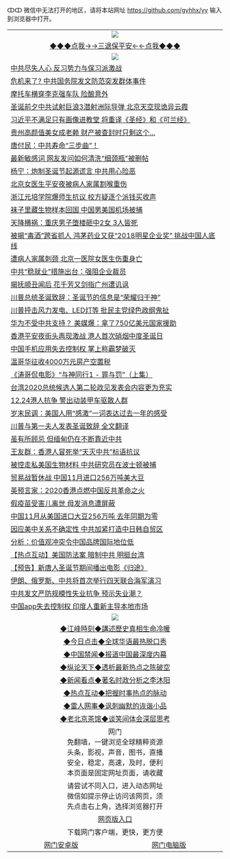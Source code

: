 ↀↀ 微信中无法打开的地区，请将本站网址 https://github.com/gyhhx/yy 输入到浏览器中打开。 

 <table>
  <tr>
    <td colspan="2" align=center><img src="https://github.com/gyhhx/image-upload/blob/master/3t.jpg"></td>
 </tr>
 <tr><td colspan="2" align="center"><a href="https://xball.casa/oo.aspx?name=ogQuit&key=eqxowaguscvmxdgc&from=yy">◆◆◆点我→→三退保平安←←点我◆◆◆</a></td></tr>
  <tr>
    <td colspan="2" align=center><img src="https://cdn.jsdelivr.net/gh/gyoupiodf/im1/%E7%BD%91%E9%97%A8%E6%96%B0%E9%97%BB1.jpg"></td>
 </tr>
<tr><td colspan="2" align="left"><a href="https://xball.casa/oo.aspx?name=c1110871&key=eqxowaguscvmxdgc&from=yy">中共尽失人心 反习势力与保习派激战</a></td></tr>
<tr><td colspan="2" align="left"><a href="https://xball.casa/oo.aspx?name=c1110833&key=eqxowaguscvmxdgc&from=yy">危机来了? 中共国务院发文防范突发群体事件</a></td></tr>
<tr><td colspan="2" align="left"><a href="https://xball.casa/oo.aspx?name=c1110801&key=eqxowaguscvmxdgc&from=yy">摩托车横穿李克强车队 险酿意外</a></td></tr>
<tr><td colspan="2" align="left"><a href="https://xball.casa/oo.aspx?name=c1110859&key=eqxowaguscvmxdgc&from=yy">圣诞前夕中共试射巨浪3潜射洲际导弹 北京天空现诡异云霞</a></td></tr>
<tr><td colspan="2" align="left"><a href="https://xball.casa/oo.aspx?name=c1110850&key=eqxowaguscvmxdgc&from=yy">习近平不满足只有画像进教堂 将重译《圣经》和《可兰经》</a></td></tr>
<tr><td colspan="2" align="left"><a href="https://xball.casa/oo.aspx?name=c1110827&key=eqxowaguscvmxdgc&from=yy">贵州高颜值美女成老赖 财产被查封时只剩这个…</a></td></tr>
<tr><td colspan="2" align="left"><a href="https://xball.casa/oo.aspx?name=c1110803&key=eqxowaguscvmxdgc&from=yy">唐付民：中共寿命“三步曲”！</a></td></tr>
<tr><td colspan="2" align="left"><a href="https://xball.casa/oo.aspx?name=c1110872&key=eqxowaguscvmxdgc&from=yy">最新敏感词 网友发问如何清洗“细颈瓶”被删帖</a></td></tr>
<tr><td colspan="2" align="left"><a href="https://xball.casa/oo.aspx?name=c1110814&key=eqxowaguscvmxdgc&from=yy">杨宁：炮制圣诞节起源谎言 中共用心险恶</a></td></tr>
<tr><td colspan="2" align="left"><a href="https://xball.casa/oo.aspx?name=c1110864&key=eqxowaguscvmxdgc&from=yy">北京女医生平安夜被病人家属割喉重伤</a></td></tr>
<tr><td colspan="2" align="left"><a href="https://xball.casa/oo.aspx?name=c1110794&key=eqxowaguscvmxdgc&from=yy">浙江元培学院爆师生抗议 校方疑逐个派钱买收声</a></td></tr>
<tr><td colspan="2" align="left"><a href="https://xball.casa/oo.aspx?name=c1110822&key=eqxowaguscvmxdgc&from=yy">袜子里藏生物样本回国 中国男美国机场被捕</a></td></tr>
<tr><td colspan="2" align="left"><a href="https://xball.casa/oo.aspx?name=c1110831&key=eqxowaguscvmxdgc&from=yy">天降横祸：重庆男子堕楼砸中2女 3人皆死</a></td></tr>
<tr><td colspan="2" align="left"><a href="https://xball.casa/oo.aspx?name=c1110863&key=eqxowaguscvmxdgc&from=yy">被揭“毒酒”跨省抓人 鸿茅药业又获“2018明星企业奖” 挑战中国人底线</a></td></tr>
<tr><td colspan="2" align="left"><a href="https://xball.casa/oo.aspx?name=c1110789&key=eqxowaguscvmxdgc&from=yy">遭病人家属刺颈 北京一医院女医生伤重身亡</a></td></tr>
<tr><td colspan="2" align="left"><a href="https://xball.casa/oo.aspx?name=c1110813&key=eqxowaguscvmxdgc&from=yy">中共“稳就业”措施出台：强阻企业裁员</a></td></tr>
<tr><td colspan="2" align="left"><a href="https://xball.casa/oo.aspx?name=c1110875&key=eqxowaguscvmxdgc&from=yy">揭抚顺丑闻后 花千芳又剑指广州遭讥讽</a></td></tr>
<tr><td colspan="2" align="left"><a href="https://xball.casa/oo.aspx?name=c1110862&key=eqxowaguscvmxdgc&from=yy">川普总统圣诞致辞：圣诞节的信息是“荣耀归于神”</a></td></tr>
<tr><td colspan="2" align="left"><a href="https://xball.casa/oo.aspx?name=c1110826&key=eqxowaguscvmxdgc&from=yy">川普抨击风力发电、LED灯等 批民主党绿色政纲鬼扯</a></td></tr>
<tr><td colspan="2" align="left"><a href="https://xball.casa/oo.aspx?name=c1110798&key=eqxowaguscvmxdgc&from=yy">华为不受中共支持？ 美媒爆：拿了750亿美元国家援助</a></td></tr>
<tr><td colspan="2" align="left"><a href="https://xball.casa/oo.aspx?name=c1110851&key=eqxowaguscvmxdgc&from=yy">香港平安夜街头再现激战 港人首次硝烟中度圣诞日</a></td></tr>
<tr><td colspan="2" align="left"><a href="https://xball.casa/oo.aspx?name=c1110877&key=eqxowaguscvmxdgc&from=yy">中国手机应用失去控制权 掌上称霸梦破灭</a></td></tr>
<tr><td colspan="2" align="left"><a href="https://xball.casa/oo.aspx?name=c1110866&key=eqxowaguscvmxdgc&from=yy">温哥华征收4000万元房产空置税</a></td></tr>
<tr><td colspan="2" align="left"><a href="https://xball.casa/oo.aspx?name=c1110795&key=eqxowaguscvmxdgc&from=yy">《涛哥侃电影》“与神同行1 - 罪与罚”（上集）</a></td></tr>
<tr><td colspan="2" align="left"><a href="https://xball.casa/oo.aspx?name=c1110857&key=eqxowaguscvmxdgc&from=yy">台湾2020总统候选人第二轮政见发表会内容更为充实</a></td></tr>
<tr><td colspan="2" align="left"><a href="https://xball.casa/oo.aspx?name=c1110824&key=eqxowaguscvmxdgc&from=yy">12.24港人抗争 警出动装甲车驱散人群</a></td></tr>
<tr><td colspan="2" align="left"><a href="https://xball.casa/oo.aspx?name=c1110867&key=eqxowaguscvmxdgc&from=yy">岁末民调：美国人用“感激”一词表达过去一年的感受</a></td></tr>
<tr><td colspan="2" align="left"><a href="https://xball.casa/oo.aspx?name=c1110823&key=eqxowaguscvmxdgc&from=yy">川普与第一夫人发表圣诞致辞 全文翻译</a></td></tr>
<tr><td colspan="2" align="left"><a href="https://xball.casa/oo.aspx?name=c1110856&key=eqxowaguscvmxdgc&from=yy">虽有所顾忌 但缅甸仍在不断靠近中共</a></td></tr>
<tr><td colspan="2" align="left"><a href="https://xball.casa/oo.aspx?name=c1110796&key=eqxowaguscvmxdgc&from=yy">王友群：香港人冒死举“天灭中共”标语抗议</a></td></tr>
<tr><td colspan="2" align="left"><a href="https://xball.casa/oo.aspx?name=c1110861&key=eqxowaguscvmxdgc&from=yy">被控走私美国生物材料 中共研究员在波士顿被捕</a></td></tr>
<tr><td colspan="2" align="left"><a href="https://xball.casa/oo.aspx?name=c1110788&key=eqxowaguscvmxdgc&from=yy">贸易战暂休战 中国11月进口256万吨美大豆</a></td></tr>
<tr><td colspan="2" align="left"><a href="https://xball.casa/oo.aspx?name=c1110817&key=eqxowaguscvmxdgc&from=yy">英预言家：2020香港点燃中国反共革命之火</a></td></tr>
<tr><td colspan="2" align="left"><a href="https://xball.casa/oo.aspx?name=c1110865&key=eqxowaguscvmxdgc&from=yy">假疫苗受害儿离世 母发消息遭屏蔽</a></td></tr>
<tr><td colspan="2" align="left"><a href="https://xball.casa/oo.aspx?name=c1110853&key=eqxowaguscvmxdgc&from=yy">中国11月从美国进口大豆256万吨 去年同期为零</a></td></tr>
<tr><td colspan="2" align="left"><a href="https://xball.casa/oo.aspx?name=c1110852&key=eqxowaguscvmxdgc&from=yy">因应美中关系不确定性 中共加紧打造中日韩自贸区</a></td></tr>
<tr><td colspan="2" align="left"><a href="https://xball.casa/oo.aspx?name=c1110870&key=eqxowaguscvmxdgc&from=yy">分析：价值观冲突令中国品牌国际地位低</a></td></tr>
<tr><td colspan="2" align="left"><a href="https://xball.casa/oo.aspx?name=c1110868&key=eqxowaguscvmxdgc&from=yy">【热点互动】美国防法案 暗制中共 明挺台湾</a></td></tr>
<tr><td colspan="2" align="left"><a href="https://xball.casa/oo.aspx?name=c1110839&key=eqxowaguscvmxdgc&from=yy">【预告】新唐人圣诞节期间播出电影《归途》</a></td></tr>
<tr><td colspan="2" align="left"><a href="https://xball.casa/oo.aspx?name=c1110843&key=eqxowaguscvmxdgc&from=yy">伊朗、俄罗斯、中共将首次举行四天联合海军演习</a></td></tr>
<tr><td colspan="2" align="left"><a href="https://xball.casa/oo.aspx?name=c1110800&key=eqxowaguscvmxdgc&from=yy">中共发文严防规模性失业抗争 预示失业潮？</a></td></tr>
<tr><td colspan="2" align="left"><a href="https://xball.casa/oo.aspx?name=c1110830&key=eqxowaguscvmxdgc&from=yy">中国app失去控制权 印度人重新主导本地市场</a></td></tr>

 <tr>
   <td colspan="2" align=center><img src="https://cdn.jsdelivr.net/gh/gyoupiodf/im1/jf-1.jpg"></td>
  </tr>
   <tr>
   <td colspan="2" align=center> 
<a href="https://xball.casa/oo.aspx?name=c922850&key=eqxowaguscvmxdgc&from=yy&tag=9877">◆江峰時刻◆講述歷史真相生命冷暖</a><br/>
    </td>
  </tr>
   <tr>
   <td colspan="2" align=center> 
<a href="https://xball.casa/oo.aspx?name=c816850&key=eqxowaguscvmxdgc&from=yy&tag=9877">◆今日点击◆全球华语最热脱口秀</a><br/>
    </td>
  </tr>
  <tr>
  <td colspan="2" align=center>
<a href="https://xball.casa/oo.aspx?name=c816860&key=eqxowaguscvmxdgc&from=yy&tag=99733110">◆中国禁闻◆报道中国最深度内幕</a><br/>
   </tr>
  <tr>
     <td colspan="2" align=center>
<a href="https://xball.casa/oo.aspx?name=c816855&key=eqxowaguscvmxdgc&from=yy&tag=997110">◆纵论天下◆透析最新热点之陈破空</a><br/>
   </tr>
   <tr>
      <td colspan="2" align=center>
<a href="https://xball.casa/oo.aspx?name=c838308&key=eqxowaguscvmxdgc&from=yy&tag=9973110">◆新闻看点◆著名时政分析之李沐阳</a><br/>
   </tr>
   <tr>
     <td colspan="2" align=center>
<a href="https://xball.casa/oo.aspx?name=c816852&key=eqxowaguscvmxdgc&from=yy&tag=9733110">◆热点互动◆把握时事热点的脉动</a><br/>
   </tr>
   <tr>
      <td colspan="2" align=center>
<a href="https://xball.casa/oo.aspx?name=c816694&key=eqxowaguscvmxdgc&from=yy&tag=93310">◆雷人网事◆讽刺幽默的诙谐小品</a><br/>
   </tr>
   <tr>
    <td colspan="2" align=center>
<a href="https://xball.casa/oo.aspx?name=c816650&key=eqxowaguscvmxdgc&from=yy&tag=9973110">◆老北京茶馆◆谈笑间体会深层思考</a><br/>
   </tr>
<tr>
    <td colspan="2" align="center">网门<br/>免翻墙，一键浏览全球精粹资源<br/>头条，影视，声音，图书，直播<br/>安全，稳定，高速，及时，便利<br/>本页面是固定网址页面，请收藏</td>
  <tr>
  <tr>
    <td colspan="2" align="center">请尝试不同入口，进入动态网址<br/>微信如提示停止访问该网页，须<br/>先点击右上角，选择浏览器打开</td>
  <tr>
  <tr>
    <td colspan="2" align="center"><a href="https://cdn.statically.io/gh/otiny/up/master/show001.htm">网页版入口</a></td>
  </tr>
  <tr>
    <td colspan="2" align="center">下载网门客户端，更快，更方便</td>
  <tr>
  <tr>
    <td align="center"><a href="https://raw.githubusercontent.com/opipe/up/master/oGatea.apk">网门安卓版</a></td>
    <td align="center"><a href="https://raw.githubusercontent.com/opipe/up/master/oGate.zip">网门电脑版</a></td>
  </tr>

</table>

